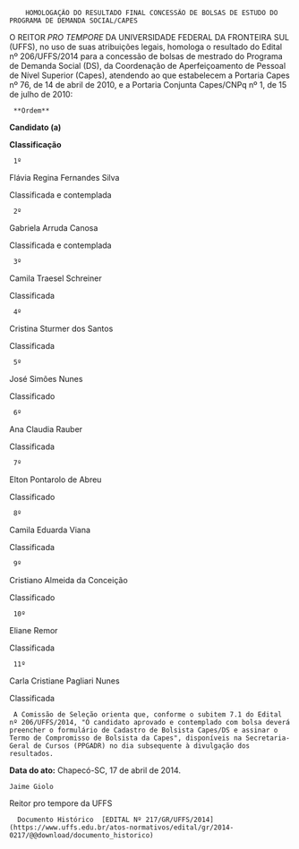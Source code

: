         HOMOLOGAÇÃO DO RESULTADO FINAL CONCESSÃO DE BOLSAS DE ESTUDO DO PROGRAMA DE DEMANDA SOCIAL/CAPES  

O REITOR *PRO TEMPORE* DA UNIVERSIDADE FEDERAL DA FRONTEIRA SUL (UFFS), no uso de suas atribuições legais, homologa o resultado do Edital nº 206/UFFS/2014 para a concessão de bolsas de mestrado do Programa de Demanda Social (DS), da Coordenação de Aperfeiçoamento de Pessoal de Nível Superior (Capes), atendendo ao que estabelecem a Portaria Capes nº 76, de 14 de abril de 2010, e a Portaria Conjunta Capes/CNPq nº 1, de 15 de julho de 2010:

     **Ordem**

   **Candidato (a)**

   **Classificação**

     1º 

   Flávia Regina Fernandes Silva

   Classificada e contemplada

     2º 

   Gabriela Arruda Canosa

   Classificada e contemplada

     3º 

   Camila Traesel Schreiner

   Classificada

     4º 

   Cristina Sturmer dos Santos

   Classificada

     5º 

   José Simões Nunes

   Classificado 

     6º 

   Ana Claudia Rauber

   Classificada

     7º 

   Elton Pontarolo de Abreu

   Classificado 

     8º 

   Camila Eduarda Viana

   Classificada

     9º 

   Cristiano Almeida da Conceição

   Classificado 

     10º 

   Eliane Remor

   Classificada

     11º 

   Carla Cristiane Pagliari Nunes

   Classificada

     A Comissão de Seleção orienta que, conforme o subitem 7.1 do Edital nº 206/UFFS/2014, "O candidato aprovado e contemplado com bolsa deverá preencher o formulário de Cadastro de Bolsista Capes/DS e assinar o Termo de Compromisso de Bolsista da Capes", disponíveis na Secretaria-Geral de Cursos (PPGADR) no dia subsequente à divulgação dos resultados.

  

   **Data do ato:** Chapecó-SC, 17 de abril de 2014.   
 

    Jaime Giolo   
 Reitor pro tempore da UFFS 

      Documento Histórico  [EDITAL Nº 217/GR/UFFS/2014](https://www.uffs.edu.br/atos-normativos/edital/gr/2014-0217/@@download/documento_historico)     
      